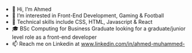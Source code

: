 - 👋 Hi, I’m Ahmed
- 👀 I’m interested in Front-End Development, Gaming & Football
- 🌱 Technical skills include CSS, HTML, Javascript & React
- :mortar_board:  BSc Computing for Business Graduate looking for a graduate/junior level role as a front-end developer
- 📫 Reach me on Linkedin at www.linkedin.com/in/ahmed-muhammed-
